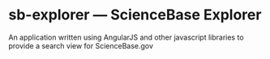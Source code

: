 # sb-explorer — ScienceBase Explorer

An application written using AngularJS and other javascript libraries to provide a search view for ScienceBase.gov